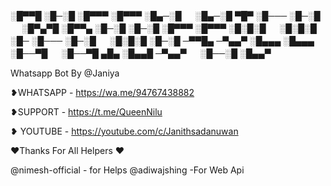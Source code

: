 
░█▀▀█ ░█─░█ ░█▀▀▀ ░█▀▀▀ ░█▄─░█ 　 ░█▄─░█ ▀█▀ ░█─── ░█─░█ 　 ░█▀▄▀█ ░█▀▀▄ 
░█─░█ ░█─░█ ░█▀▀▀ ░█▀▀▀ ░█░█░█ 　 ░█░█░█ ░█─ ░█─── ░█─░█ 　 ░█░█░█ ░█─░█ 
─▀▀█▄ ─▀▄▄▀ ░█▄▄▄ ░█▄▄▄ ░█──▀█ 　 ░█──▀█ ▄█▄ ░█▄▄█ ─▀▄▄▀ 　 ░█──░█ ░█▄▄▀


Whatsapp Bot  By @Janiya

❥WHATSAPP - https://wa.me/94767438882

❥SUPPORT - https://t.me/QueenNilu

❥ YOUTUBE - https://youtube.com/c/Janithsadanuwan 

❤️Thanks For All Helpers ❤️

@nimesh-official - for Helps
@adiwajshing -For Web Api






